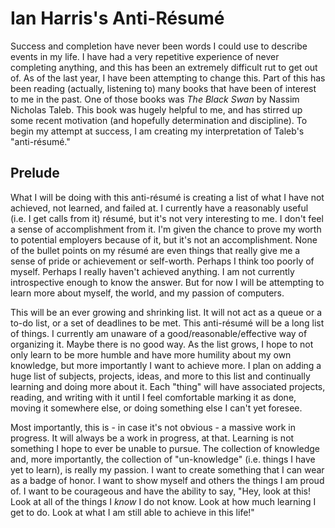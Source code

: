 # Ian Harris's Anti-Résumé

Success and completion have never been words I could use to describe events in my life. I have had a very repetitive experience of never completing anything, and this has been an extremely difficult rut to get out of. As of the last year, I have been attempting to change this. Part of this has been reading (actually, listening to) many books that have been of interest to me in the past. One of those books was *The Black Swan* by Nassim Nicholas Taleb. This book was hugely helpful to me, and has stirred up some recent motivation (and hopefully determination and discipline). To begin my attempt at success, I am creating my interpretation of Taleb's "anti-résumé."

## Prelude

What I will be doing with this anti-résumé is creating a list of what I have not achieved, not learned, and failed at. I currently have a reasonably useful (i.e. I get calls from it) résumé, but it's not very interesting to me. I don't feel a sense of accomplishment from it. I'm given the chance to prove my worth to potential employers because of it, but it's not an accomplishment. None of the bullet points on my résumé are even things that really give me a sense of pride or achievement or self-worth. Perhaps I think too poorly of myself. Perhaps I really haven't achieved anything. I am not currently introspective enough to know the answer. But for now I will be attempting to learn more about myself, the world, and my passion of computers.

This will be an ever growing and shrinking list. It will not act as a queue or a to-do list, or a set of deadlines to be met. This anti-résumé will be a long list of things. I currently am unaware of a good/reasonable/effective way of organizing it. Maybe there is no good way. As the list grows, I hope to not only learn to be more humble and have more humility about my own knowledge, but more importantly I want to achieve more. I plan on adding a huge list of subjects, projects, ideas, and more to this list and continually learning and doing more about it. Each "thing" will have associated projects, reading, and writing with it until I feel comfortable marking it as done, moving it somewhere else, or doing something else I can't yet foresee.

Most importantly, this is - in case it's not obvious - a massive work in progress. It will always be a work in progress, at that. Learning is not something I hope to ever be unable to pursue. The collection of knowledge and, more importantly, the collection of "un-knowledge" (i.e. things I have yet to learn), is really my passion. I want to create something that I can wear as a badge of honor. I want to show myself and others the things I am proud of. I want to be courageous and have the ability to say, "Hey, look at this! Look at all of the things I *know* I do not know. Look at how much learning I get to do. Look at what I am still able to achieve in this life!"